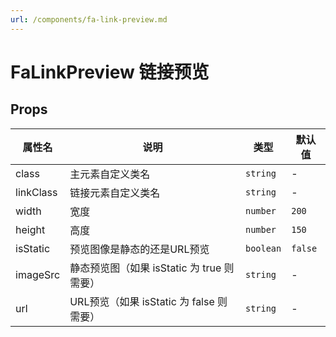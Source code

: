 ```yaml
---
url: /components/fa-link-preview.md
---
```

# FaLinkPreview 链接预览 &#x20;

## Props

| 属性名    | 说明                                       | 类型      | 默认值  |
| --------- | ------------------------------------------ | --------- | ------- |
| class     | 主元素自定义类名                           | `string`  | -       |
| linkClass | 链接元素自定义类名                         | `string`  | -       |
| width     | 宽度                                       | `number`  | `200`   |
| height    | 高度                                       | `number`  | `150`   |
| isStatic  | 预览图像是静态的还是URL预览                | `boolean` | `false` |
| imageSrc  | 静态预览图（如果 isStatic 为 true 则需要） | `string`  | -       |
| url       | URL预览（如果 isStatic 为 false 则需要）   | `string`  | -       |
